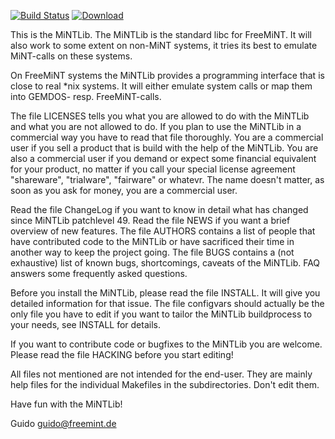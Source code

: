 [![Build Status](https://travis-ci.org/freemint/mintlib.svg?branch=master)](https://travis-ci.org/freemint/mintlib) [ ![Download](https://api.bintray.com/packages/freemint/lib/mintlib/images/download.svg) ](https://bintray.com/freemint/lib/mintlib/_latestVersion)

This is the MiNTLib.  The MiNTLib is the standard libc for FreeMiNT.
It will also work to some extent on non-MiNT systems, it tries its 
best to emulate MiNT-calls on these systems.

On FreeMiNT systems the MiNTLib provides a programming interface that
is close to real *nix systems.  It will either emulate system calls
or map them into GEMDOS- resp. FreeMiNT-calls.

The file LICENSES tells you what you are allowed to do with the MiNTLib
and what you are not allowed to do.  If you plan to use the MiNTLib in
a commercial way you have to read that file thoroughly.  You are a 
commercial user if you sell a product that is build with the help of 
the MiNTLib.  You are also a commercial user if you demand or expect
some financial equivalent for your product, no matter if you call your
special license agreement "shareware", "trialware", "fairware" or
whatevr.  The name doesn't matter, as soon as you ask for money, you
are a commercial user.

Read the file ChangeLog if you want to know in detail what has changed 
since MiNTLib patchlevel 49.  Read the file NEWS if you want a brief
overview of new features.  The file AUTHORS contains a list of people
that have contributed code to the MiNTLib or have sacrificed their
time in another way to keep the project going.  The file BUGS contains
a (not exhaustive) list of known bugs, shortcomings, caveats of the
MiNTLib.  FAQ answers some frequently asked questions.

Before you install the MiNTLib, please read the file INSTALL.  It will
give you detailed information for that issue.  The file configvars should
actually be the only file you have to edit if you want to tailor the
MiNTLib buildprocess to your needs, see INSTALL for details.

If you want to contribute code or bugfixes to the MiNTLib you are welcome.
Please read the file HACKING before you start editing!

All files not mentioned are not intended for the end-user.  They are 
mainly help files for the individual Makefiles in the subdirectories.
Don't edit them.

Have fun with the MiNTLib!

Guido <guido@freemint.de>
